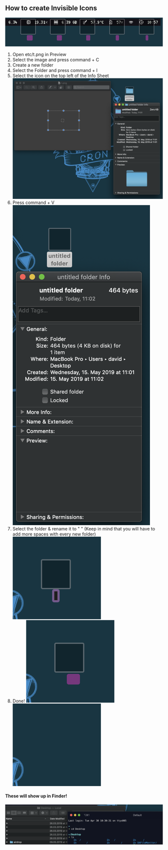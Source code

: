 ## How to create Invisible Icons

![demo](etc/invisible_icons/demo.png)

 1. Open etc/t.png in Preview
 2. Select the image and press command + C
 3. Create a new folder
 4. Select the Folder and press command + I
 5. Select the icon on the top left of the Info Sheet
 ![demo](etc/invisible_icons/1.png)
 6. Press command + V
 ![demo](etc/invisible_icons/2.png)
 7. Select the folder & rename it to " " (Keep in mind that you will have to add more spaces with every new folder)
 ![demo](etc/invisible_icons/3.png)
 8. Done!
 ![demo](etc/invisible_icons/4.png) ![demo](etc/invisible_icons/5.png)

#### These will show up in Finder!
![demo](etc/invisible_icons/6.png)
